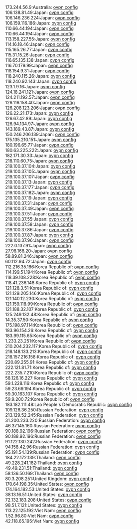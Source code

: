 173.244.56.9:Australia: [ovpn config](vpn/173_244_56_9.ovpn)  
106.138.81.49:Japan: [ovpn config](vpn/106_138_81_49.ovpn)  
106.146.236.224:Japan: [ovpn config](vpn/106_146_236_224.ovpn)  
106.159.116.186:Japan: [ovpn config](vpn/106_159_116_186.ovpn)  
110.66.44.194:Japan: [ovpn config](vpn/110_66_44_194.ovpn)  
110.66.44.194:Japan: [ovpn config](vpn/110_66_44_194.ovpn)  
113.158.227.55:Japan: [ovpn config](vpn/113_158_227_55.ovpn)  
114.16.18.46:Japan: [ovpn config](vpn/114_16_18_46.ovpn)  
115.165.26.77:Japan: [ovpn config](vpn/115_165_26_77.ovpn)  
115.31.15.26:Japan: [ovpn config](vpn/115_31_15_26.ovpn)  
116.65.135.138:Japan: [ovpn config](vpn/116_65_135_138.ovpn)  
116.70.179.99:Japan: [ovpn config](vpn/116_70_179_99.ovpn)  
118.154.9.31:Japan: [ovpn config](vpn/118_154_9_31.ovpn)  
118.240.115.26:Japan: [ovpn config](vpn/118_240_115_26.ovpn)  
118.240.92.143:Japan: [ovpn config](vpn/118_240_92_143.ovpn)  
123.1.9.16:Japan: [ovpn config](vpn/123_1_9_16.ovpn)  
124.18.241.121:Japan: [ovpn config](vpn/124_18_241_121.ovpn)  
124.211.192.57:Japan: [ovpn config](vpn/124_211_192_57.ovpn)  
126.116.158.40:Japan: [ovpn config](vpn/126_116_158_40.ovpn)  
126.208.123.206:Japan: [ovpn config](vpn/126_208_123_206.ovpn)  
126.22.21.173:Japan: [ovpn config](vpn/126_22_21_173.ovpn)  
126.67.42.89:Japan: [ovpn config](vpn/126_67_42_89.ovpn)  
126.94.134.97:Japan: [ovpn config](vpn/126_94_134_97.ovpn)  
143.189.43.87:Japan: [ovpn config](vpn/143_189_43_87.ovpn)  
150.246.206.139:Japan: [ovpn config](vpn/150_246_206_139.ovpn)  
175.135.210.151:Japan: [ovpn config](vpn/175_135_210_151.ovpn)  
180.196.65.77:Japan: [ovpn config](vpn/180_196_65_77.ovpn)  
180.63.225.222:Japan: [ovpn config](vpn/180_63_225_222.ovpn)  
182.171.30.33:Japan: [ovpn config](vpn/182_171_30_33.ovpn)  
218.110.60.75:Japan: [ovpn config](vpn/218_110_60_75.ovpn)  
219.100.37.104:Japan: [ovpn config](vpn/219_100_37_104.ovpn)  
219.100.37.105:Japan: [ovpn config](vpn/219_100_37_105.ovpn)  
219.100.37.107:Japan: [ovpn config](vpn/219_100_37_107.ovpn)  
219.100.37.13:Japan: [ovpn config](vpn/219_100_37_13.ovpn)  
219.100.37.177:Japan: [ovpn config](vpn/219_100_37_177.ovpn)  
219.100.37.182:Japan: [ovpn config](vpn/219_100_37_182.ovpn)  
219.100.37.19:Japan: [ovpn config](vpn/219_100_37_19.ovpn)  
219.100.37.31:Japan: [ovpn config](vpn/219_100_37_31.ovpn)  
219.100.37.49:Japan: [ovpn config](vpn/219_100_37_49.ovpn)  
219.100.37.51:Japan: [ovpn config](vpn/219_100_37_51.ovpn)  
219.100.37.55:Japan: [ovpn config](vpn/219_100_37_55.ovpn)  
219.100.37.58:Japan: [ovpn config](vpn/219_100_37_58.ovpn)  
219.100.37.86:Japan: [ovpn config](vpn/219_100_37_86.ovpn)  
219.100.37.87:Japan: [ovpn config](vpn/219_100_37_87.ovpn)  
219.100.37.96:Japan: [ovpn config](vpn/219_100_37_96.ovpn)  
222.0.137.91:Japan: [ovpn config](vpn/222_0_137_91.ovpn)  
27.98.168.20:Japan: [ovpn config](vpn/27_98_168_20.ovpn)  
58.89.81.246:Japan: [ovpn config](vpn/58_89_81_246.ovpn)  
60.112.94.72:Japan: [ovpn config](vpn/60_112_94_72.ovpn)  
112.216.35.186:Korea Republic of: [ovpn config](vpn/112_216_35_186.ovpn)  
114.199.51.194:Korea Republic of: [ovpn config](vpn/114_199_51_194.ovpn)  
118.39.108.228:Korea Republic of: [ovpn config](vpn/118_39_108_228.ovpn)  
118.41.236.148:Korea Republic of: [ovpn config](vpn/118_41_236_148.ovpn)  
121.128.3.51:Korea Republic of: [ovpn config](vpn/121_128_3_51.ovpn)  
121.129.205.146:Korea Republic of: [ovpn config](vpn/121_129_205_146.ovpn)  
121.140.12.230:Korea Republic of: [ovpn config](vpn/121_140_12_230.ovpn)  
121.159.118.99:Korea Republic of: [ovpn config](vpn/121_159_118_99.ovpn)  
121.188.32.107:Korea Republic of: [ovpn config](vpn/121_188_32_107.ovpn)  
125.249.132.48:Korea Republic of: [ovpn config](vpn/125_249_132_48.ovpn)  
14.35.37.50:Korea Republic of: [ovpn config](vpn/14_35_37_50.ovpn)  
175.198.97.114:Korea Republic of: [ovpn config](vpn/175_198_97_114.ovpn)  
183.96.154.26:Korea Republic of: [ovpn config](vpn/183_96_154_26.ovpn)  
183.99.115.65:Korea Republic of: [ovpn config](vpn/183_99_115_65.ovpn)  
1.233.23.251:Korea Republic of: [ovpn config](vpn/1_233_23_251.ovpn)  
210.204.232.117:Korea Republic of: [ovpn config](vpn/210_204_232_117.ovpn)  
218.148.133.213:Korea Republic of: [ovpn config](vpn/218_148_133_213.ovpn)  
218.157.216.158:Korea Republic of: [ovpn config](vpn/218_157_216_158.ovpn)  
220.89.255.91:Korea Republic of: [ovpn config](vpn/220_89_255_91.ovpn)  
222.121.81.71:Korea Republic of: [ovpn config](vpn/222_121_81_71.ovpn)  
222.235.7.210:Korea Republic of: [ovpn config](vpn/222_235_7_210.ovpn)  
58.126.16.227:Korea Republic of: [ovpn config](vpn/58_126_16_227.ovpn)  
59.1.228.116:Korea Republic of: [ovpn config](vpn/59_1_228_116.ovpn)  
59.23.69.194:Korea Republic of: [ovpn config](vpn/59_23_69_194.ovpn)  
59.30.163.107:Korea Republic of: [ovpn config](vpn/59_30_163_107.ovpn)  
59.9.200.72:Korea Republic of: [ovpn config](vpn/59_9_200_72.ovpn)  
183.182.111.48:Lao People's Democratic Republic: [ovpn config](vpn/183_182_111_48.ovpn)  
109.126.36.250:Russian Federation: [ovpn config](vpn/109_126_36_250.ovpn)  
213.129.52.245:Russian Federation: [ovpn config](vpn/213_129_52_245.ovpn)  
31.200.233.220:Russian Federation: [ovpn config](vpn/31_200_233_220.ovpn)  
46.37.145.160:Russian Federation: [ovpn config](vpn/46_37_145_160.ovpn)  
90.188.92.196:Russian Federation: [ovpn config](vpn/90_188_92_196.ovpn)  
90.188.92.196:Russian Federation: [ovpn config](vpn/90_188_92_196.ovpn)  
91.122.130.242:Russian Federation: [ovpn config](vpn/91_122_130_242.ovpn)  
94.158.42.96:Russian Federation: [ovpn config](vpn/94_158_42_96.ovpn)  
95.191.54.139:Russian Federation: [ovpn config](vpn/95_191_54_139.ovpn)  
184.22.172.139:Thailand: [ovpn config](vpn/184_22_172_139.ovpn)  
49.228.241.182:Thailand: [ovpn config](vpn/49_228_241_182.ovpn)  
49.49.231.51:Thailand: [ovpn config](vpn/49_49_231_51.ovpn)  
58.136.50.169:Thailand: [ovpn config](vpn/58_136_50_169.ovpn)  
80.3.208.251:United Kingdom: [ovpn config](vpn/80_3_208_251.ovpn)  
170.64.198.35:United States: [ovpn config](vpn/170_64_198_35.ovpn)  
174.164.182.53:United States: [ovpn config](vpn/174_164_182_53.ovpn)  
38.13.16.51:United States: [ovpn config](vpn/38_13_16_51.ovpn)  
72.132.183.208:United States: [ovpn config](vpn/72_132_183_208.ovpn)  
98.51.7.121:United States: [ovpn config](vpn/98_51_7_121.ovpn)  
113.22.125.192:Viet Nam: [ovpn config](vpn/113_22_125_192.ovpn)  
1.52.96.80:Viet Nam: [ovpn config](vpn/1_52_96_80.ovpn)  
42.118.65.195:Viet Nam: [ovpn config](vpn/42_118_65_195.ovpn)  
